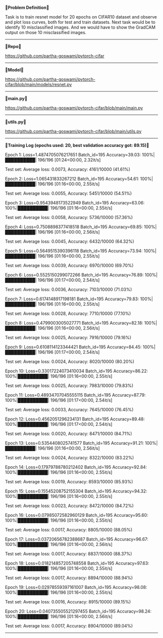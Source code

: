&#x1F537;**Problem Definition**&#x1F537;

Task is to train resnet model for 20 epochs on CIFAR10 dataset and observe and plot loss curves, both for test and train datasets. Next task would be to identify 10 misclassified images. And we would have to show the GradCAM output on those 10 misclassified images.

-------------------------------------------------------------------------------------------------------------------------------------------------------------------------


&#x1F537;**Repo**&#x1F537;

https://github.com/partha-goswami/pytorch-cifar

-------------------------------------------------------------------------------------------------------------------------------------------------------------------------

&#x1F537;**Model**&#x1F537;

https://github.com/partha-goswami/pytorch-cifar/blob/main/models/resnet.py

-------------------------------------------------------------------------------------------------------------------------------------------------------------------------

&#x1F537;**main.py**&#x1F537;

https://github.com/partha-goswami/pytorch-cifar/blob/main/main.py

-------------------------------------------------------------------------------------------------------------------------------------------------------------------------

&#x1F537;**utils.py**&#x1F537;

https://github.com/partha-goswami/pytorch-cifar/blob/main/utils.py

-------------------------------------------------------------------------------------------------------------------------------------------------------------------------

&#x1F537;**Training Log (epochs used: 20, best validation accuracy got: 89.15)**&#x1F537;

Epoch 1:
Loss=1.4874705076217651 Batch_id=195 Accuracy=39.03: 100%|██████████| 196/196 [01:24<00:00,  2.32it/s]

Test set: Average loss: 0.0073, Accuracy: 4161/10000 (41.61%)

Epoch 2:
Loss=1.065431833267212 Batch_id=195 Accuracy=54.61: 100%|██████████| 196/196 [01:16<00:00,  2.55it/s]

Test set: Average loss: 0.0055, Accuracy: 5451/10000 (54.51%)

Epoch 3:
Loss=0.9543948173522949 Batch_id=195 Accuracy=63.06: 100%|██████████| 196/196 [01:16<00:00,  2.55it/s]

Test set: Average loss: 0.0058, Accuracy: 5736/10000 (57.36%)

Epoch 4:
Loss=0.7508898377418518 Batch_id=195 Accuracy=69.85: 100%|██████████| 196/196 [01:16<00:00,  2.56it/s]

Test set: Average loss: 0.0045, Accuracy: 6432/10000 (64.32%)

Epoch 5:
Loss=0.5649515390396118 Batch_id=195 Accuracy=73.94: 100%|██████████| 196/196 [01:16<00:00,  2.55it/s]

Test set: Average loss: 0.0039, Accuracy: 6970/10000 (69.70%)

Epoch 6:
Loss=0.5525150299072266 Batch_id=195 Accuracy=76.89: 100%|██████████| 196/196 [01:17<00:00,  2.54it/s]

Test set: Average loss: 0.0036, Accuracy: 7103/10000 (71.03%)

Epoch 7:
Loss=0.6174148917198181 Batch_id=195 Accuracy=79.83: 100%|██████████| 196/196 [01:16<00:00,  2.55it/s]

Test set: Average loss: 0.0028, Accuracy: 7710/10000 (77.10%)

Epoch 8:
Loss=0.4799003005027771 Batch_id=195 Accuracy=82.18: 100%|██████████| 196/196 [01:16<00:00,  2.56it/s]

Test set: Average loss: 0.0025, Accuracy: 7916/10000 (79.16%)

Epoch 9:
Loss=0.6108114123344421 Batch_id=195 Accuracy=84.45: 100%|██████████| 196/196 [01:17<00:00,  2.54it/s]

Test set: Average loss: 0.0024, Accuracy: 8020/10000 (80.20%)

Epoch 10:
Loss=0.33017224073410034 Batch_id=195 Accuracy=86.22: 100%|██████████| 196/196 [01:16<00:00,  2.55it/s]

Test set: Average loss: 0.0025, Accuracy: 7983/10000 (79.83%)

Epoch 11:
Loss=0.48934707045555115 Batch_id=195 Accuracy=87.79: 100%|██████████| 196/196 [01:17<00:00,  2.54it/s]

Test set: Average loss: 0.0033, Accuracy: 7645/10000 (76.45%)

Epoch 12:
Loss=0.4562051296234131 Batch_id=195 Accuracy=89.48: 100%|██████████| 196/196 [01:17<00:00,  2.54it/s]

Test set: Average loss: 0.0020, Accuracy: 8471/10000 (84.71%)

Epoch 13:
Loss=0.5354408025741577 Batch_id=195 Accuracy=91.21: 100%|██████████| 196/196 [01:16<00:00,  2.56it/s]

Test set: Average loss: 0.0024, Accuracy: 8322/10000 (83.22%)

Epoch 14:
Loss=0.17979788780212402 Batch_id=195 Accuracy=92.84: 100%|██████████| 196/196 [01:16<00:00,  2.55it/s]

Test set: Average loss: 0.0019, Accuracy: 8593/10000 (85.93%)

Epoch 15:
Loss=0.15545208752155304 Batch_id=195 Accuracy=94.32: 100%|██████████| 196/196 [01:16<00:00,  2.55it/s]

Test set: Average loss: 0.0023, Accuracy: 8472/10000 (84.72%)

Epoch 16:
Loss=0.07985072582960129 Batch_id=195 Accuracy=95.60: 100%|██████████| 196/196 [01:16<00:00,  2.55it/s]

Test set: Average loss: 0.0017, Accuracy: 8805/10000 (88.05%)

Epoch 17:
Loss=0.03720656782388687 Batch_id=195 Accuracy=96.67: 100%|██████████| 196/196 [01:16<00:00,  2.56it/s]

Test set: Average loss: 0.0017, Accuracy: 8837/10000 (88.37%)

Epoch 18:
Loss=0.018214857205748558 Batch_id=195 Accuracy=97.63: 100%|██████████| 196/196 [01:16<00:00,  2.55it/s]

Test set: Average loss: 0.0017, Accuracy: 8894/10000 (88.94%)

Epoch 19:
Loss=0.02978559397161007 Batch_id=195 Accuracy=98.08: 100%|██████████| 196/196 [01:16<00:00,  2.55it/s]

Test set: Average loss: 0.0016, Accuracy: 8915/10000 (89.15%)

Epoch 20:
Loss=0.040735505521297455 Batch_id=195 Accuracy=98.24: 100%|██████████| 196/196 [01:16<00:00,  2.56it/s]

Test set: Average loss: 0.0017, Accuracy: 8904/10000 (89.04%)

----------------------------------------------------------------------------------------------------------------------------------------------------------------------
